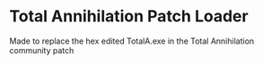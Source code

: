 Total Annihilation Patch Loader
==================

Made to replace the hex edited TotalA.exe in the Total Annihilation community patch

